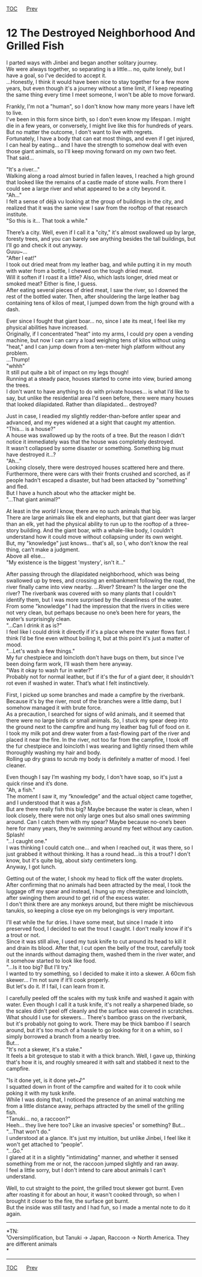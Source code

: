[TOC](../readme.md)&nbsp;&nbsp;&nbsp;&nbsp;&nbsp;&nbsp;[Prev](section_0011.md)&nbsp;&nbsp;&nbsp;&nbsp;&nbsp;&nbsp;



# 12 The Destroyed Neighborhood And Grilled Fish

I parted ways with Jinbei and began another solitary journey.  
We were always together, so separating is a little… no, quite lonely,
but I have a goal, so I've decided to accept it.  
…Honestly, I think it would have been nice to stay together for a few
more years, but even though it's a journey without a time limit, if I
keep repeating the same thing every time I meet someone, I won't be able
to move forward.  
  
Frankly, I'm not a "human", so I don't know how many more years I have
left to live.  
I've been in this form since birth, so I don't even know my lifespan. I
might die in a few years, or conversely, I might live like this for
hundreds of years.  
But no matter the outcome, I don't want to live with regrets.  
Fortunately, I have a body that can eat most things, and even if I get
injured, I can heal by eating... and I have the strength to somehow deal
with even those giant animals, so I'll keep moving forward on my own two
feet.  
That said…  
  
"It's a river…"  
Walking along a road almost buried in fallen leaves, I reached a high
ground that looked like the remains of a castle made of stone walls.
From there I could see a large river and what appeared to be a city
beyond it.  
"Ah…"  
I felt a sense of déjà vu looking at the group of buildings in the city,
and realized that it was the same view I saw from the rooftop of that
research institute.  
"So this is it… That took a while."  
  
There’s a city. Well, even if I call it a "city," it's almost swallowed
up by large, foresty trees, and you can barely see anything besides the
tall buildings, but I’ll go and check it out anyway.  
Guuu~…  
"After I eat!"  
I took out dried meat from my leather bag, and while putting it in my
mouth with water from a bottle, I chewed on the tough dried meat.  
Will it soften if I roast it a little? Also, which lasts longer, dried
meat or smoked meat? Either is fine, I guess.  
After eating several pieces of dried meat, I saw the river, so I downed
the rest of the bottled water. Then, after shouldering the large leather
bag containing tens of kilos of meat, I jumped down from the high ground
with a dash.  
  
Ever since I fought that giant boar… no, since I ate its meat, I feel
like my physical abilities have increased.  
Originally, if I concentrated "heat" into my arms, I could pry open a
vending machine, but now I can carry a load weighing tens of kilos
without using "heat," and I can jump down from a ten-meter high platform
without any problem.  
…Thump!  
"whhh"  
It still put quite a bit of impact on my legs though!  
Running at a steady pace, houses started to come into view, buried among
the trees.  
I don't want to have anything to do with private houses… is what I’d
like to say, but unlike the residential area I'd seen before, there were
many houses that looked dilapidated. Rather than dilapidated…
destroyed?  
  
Just in case, I readied my slightly redder-than-before antler spear and
advanced, and my eyes widened at a sight that caught my attention.  
"This… is a house?"  
A house was swallowed up by the roots of a tree. But the reason I didn't
notice it immediately was that the house was completely destroyed.  
It wasn't collapsed by some disaster or something. Something big must
have destroyed it...?  
"Ah…"  
Looking closely, there were destroyed houses scattered here and there.
Furthermore, there were cars with their fronts crushed and scorched, as
if people hadn't escaped a disaster, but had been attacked by
"something" and fled.  
But I have a hunch about who the attacker might be.  
"…That giant animal?"  
  
At least in the *world* I know, there are no such animals that big.  
There are large animals like elk and elephants, but that giant deer was
larger than an elk, yet had the physical ability to run up to the
rooftop of a three-story building. And the giant boar, with a whale-like
body, I couldn't understand how it could move without collapsing under
its own weight.  
But, my "knowledge" just knows... that's all, so I, who don't know the
real thing, can’t make a judgment.  
Above all else...  
"My existence is the biggest 'mystery', isn't it…"  
  
After passing through the dilapidated neighborhood, which was being
swallowed up by trees, and crossing an embankment following the road,
the river finally came into view nearby. …River? Stream? Is the larger
one the river? The riverbank was covered with so many plants that I
couldn't identify them, but I was more surprised by the cleanliness of
the water.  
From some "knowledge" I had the impression that the rivers in cities
were not very clean, but perhaps because no one’s been here for years,
the water’s surprisingly clean.  
"…Can I drink it as is?"  
I feel like I could drink it directly if it's a place where the water
flows fast. I think I’d be fine even without boiling it, but at this
point it's just a matter of mood.  
"...Let's wash a few things."  
My fur chestpiece and loincloth don't have bugs on them, but since I've
been doing farm work, I’ll wash them here anyway.  
"Was it okay to wash fur in water?"  
Probably not for normal leather, but if it's the fur of a giant deer, it
shouldn't rot even if washed in water. That’s what I felt
instinctively.  
  
First, I picked up some branches and made a campfire by the riverbank.
Because it's by the river, most of the branches were a little damp, but
I somehow managed it with brute force.  
As a precaution, I searched for signs of wild animals, and it seemed
that there were no large birds or small animals. So, I stuck my spear
deep into the ground next to the campfire and hung my leather bag full
of food on it.  
I took my milk pot and drew water from a fast-flowing part of the river
and placed it near the fire. In the river, not too far from the
campfire, I took off the fur chestpiece and loincloth I was wearing and
lightly rinsed them while thoroughly washing my hair and body.  
Rolling up dry grass to scrub my body is definitely a matter of mood. I
feel cleaner.  
  
Even though I say I’m washing my body, I don't have soap, so it's just a
quick rinse and it’s done.  
"Ah, a fish."  
The moment I saw it, my “knowledge” and the actual object came together,
and I understood that it was a *fish*.  
But are there really fish this big? Maybe because the water is clean,
when I look closely, there were not only large ones but also small ones
swimming around. Can I catch them with my spear? Maybe because no-one’s
been here for many years, they’re swimming around my feet without any
caution.  
Splash!  
"…I caught one."  
I was thinking I could catch one… and when I reached out, it was there,
so I just grabbed it without thinking. It has a round head…is this a
trout? I don't know, but it's quite big, about sixty centimeters long.  
Anyway, I got lunch.  
  
Getting out of the water, I shook my head to flick off the water
droplets.  
After confirming that no animals had been attracted by the meal, I took
the luggage off my spear and instead, I hung up my chestpiece and
loincloth, after swinging them around to get rid of the excess water.  
I don't think there are any monkeys around, but there might be
mischievous tanukis, so keeping a close eye on my belongings is very
important.  
  
I’ll eat while the fur dries. I have some meat, but since I made it into
preserved food, I decided to eat the trout I caught. I don't really know
if it's a trout or not.  
Since it was still alive, I used my tusk knife to cut around its head to
kill it and drain its blood. After that, I cut open the belly of the
trout, carefully took out the innards without damaging them, washed them
in the river water, and it somehow started to look like food.  
"…Is it too big? But I'll try."  
I wanted to try something, so I decided to make it into a skewer. A 60cm
fish skewer… I'm not sure if it’ll cook properly.  
But let's do it. If I fail, I can learn from it.  
  
I carefully peeled off the scales with my tusk knife and washed it again
with water. Even though I call it a tusk knife, it's not really a
sharpened blade, so the scales didn't peel off cleanly and the surface
was covered in scratches.  
What should I use for skewers… There's bamboo grass on the riverbank,
but it's probably not going to work. There may be thick bamboo if I
search around, but it's too much of a hassle to go looking for it on a
whim, so I simply borrowed a branch from a nearby tree.  
But…  
"It's not a skewer, it's a stake."  
It feels a bit grotesque to stab it with a thick branch. Well, I gave
up, thinking that's how it is, and roughly smeared it with salt and
stabbed it next to the campfire.  
  
"Is it done yet, is it done yet~♪"  
I squatted down in front of the campfire and waited for it to cook while
poking it with my tusk knife.  
While I was doing that, I noticed the presence of an animal watching me
from a little distance away, perhaps attracted by the smell of the
grilling fish.  
"Tanuki... no, a raccoon?"  
Heeh… they live here too? Like an invasive species¹ or something? But…  
"...That won't do."  
I understood at a glance. It's just my intuition, but unlike Jinbei, I
feel like it won't get attached to “people”.  
"…Go."  
I glared at it in a slightly "intimidating" manner, and whether it
sensed something from me or not, the raccoon jumped slightly and ran
away.  
I feel a little sorry, but I don't intend to care about animals I can't
understand.  
  
Well, to cut straight to the point, the grilled trout skewer got burnt.
Even after roasting it for about an hour, it wasn't cooked through, so
when I brought it closer to the fire, the surface got burnt.  
But the inside was still tasty and I had fun, so I made a mental note to
do it again.  
  

------------------------------------------------------------------------

*TN:  
¹Oversimplification, but Tanuki -\> Japan, Raccoon -\> North America.
They are different animals  
*  
  


---
[TOC](../readme.md)&nbsp;&nbsp;&nbsp;&nbsp;&nbsp;&nbsp;[Prev](section_0011.md)&nbsp;&nbsp;&nbsp;&nbsp;&nbsp;&nbsp;

